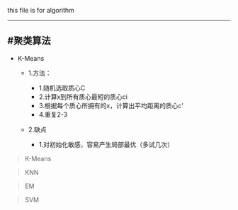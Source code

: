 this file is for algorithm

------------------------
#聚类算法
--------
* K-Means
  * 1.方法：
    * 1.随机选取质心C
    * 2.计算x到所有质心最短的质心ci
    * 3.根据每个质心所拥有的x，计算出平均距离的质心c'
    * 4.重复2-3

  * 2.缺点
    * 1.对初始化敏感，容易产生局部最优（多试几次）

>K-Means

>KNN

>EM

>SVM

